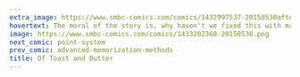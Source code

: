 ```yaml
---
extra_image: https://www.smbc-comics.com/comics/1432997537-20150530after.png
hovertext: The moral of the story is, why haven't we fixed this with magnets by now?
image: https://www.smbc-comics.com/comics/1433202368-20150530.png
next_comic: point-system
prev_comic: advanced-memorization-methods
title: Of Toast and Butter
---
```


